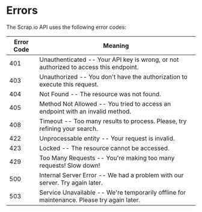 # Errors

The Scrap.io API uses the following error codes:


Error Code | Meaning
---------- | -------
401 | Unauthenticated -- Your API key is wrong, or not authorized to access this endpoint.
403 | Unauthorized -- You don't have the authorization to execute this request.
404 | Not Found -- The resource was not found.
405 | Method Not Allowed -- You tried to access an endpoint with an invalid method.
408 | Timeout -- Too many results to process. Please, try refining your search.
422 | Unprocessable entity -- Your request is invalid.
423 | Locked -- The resource cannot be accessed.
429 | Too Many Requests -- You're making too many requests! Slow down!
500 | Internal Server Error -- We had a problem with our server. Try again later.
503 | Service Unavailable -- We're temporarily offline for maintenance. Please try again later.
